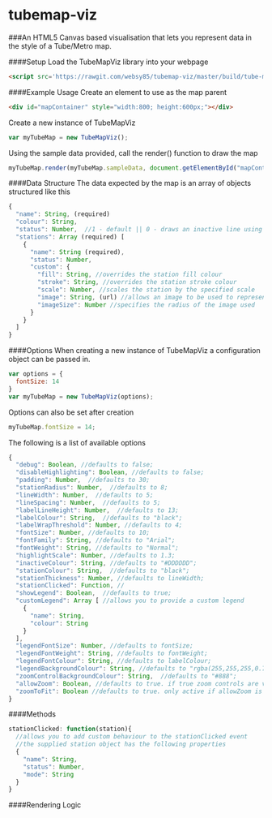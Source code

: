 # tubemap-viz
###An HTML5 Canvas based visualisation that lets you represent data in the style of a Tube/Metro map.

####Setup
Load the TubeMapViz library into your webpage
```html
<script src='https://rawgit.com/websy85/tubemap-viz/master/build/tube-map-viz.js'></script>
```

####Example Usage
Create an element to use as the map parent
```html
<div id="mapContainer" style="width:800; height:600px;"></div>
```
Create a new instance of TubeMapViz  
```javascript
var myTubeMap = new TubeMapViz();
```
Using the sample data provided, call the render() function to draw the map
```javascript
myTubeMap.render(myTubeMap.sampleData, document.getElementById("mapContainer"));
```
####Data Structure
The data expected by the map is an array of objects structured like this
```javascript
{
  "name": String, (required)
  "colour": String,
  "status": Number,  //1 - default || 0 - draws an inactive line using the specified 'inactiveColour'
  "stations": Array (required) [
    {
      "name": String (required),
      "status": Number,
      "custom": {
        "fill": String, //overrides the station fill colour
        "stroke": String, //overrides the station stroke colour
        "scale": Number, //scales the station by the specified scale
        "image": String, (url) //allows an image to be used to represent the station
        "imageSize": Number //specifies the radius of the image used
      }
    }
  ]
}
```
####Options
When creating a new instance of TubeMapViz a configuration object can be passed in.
```javascript
var options = {
  fontSize: 14
}
var myTubeMap = new TubeMapViz(options);
```
Options can also be set after creation
```javascript
myTubeMap.fontSize = 14;
```
The following is a list of available options
```javascript
{
  "debug": Boolean, //defaults to false;
  "disableHighlighting": Boolean, //defaults to false;
  "padding": Number,  //defaults to 30;
  "stationRadius": Number,  //defaults to 8;
  "lineWidth": Number,  //defaults to 5;
  "lineSpacing": Number,  //defaults to 5;
  "labelLineHeight": Number,  //defaults to 13;
  "labelColour": String,  //defaults to "black";
  "labelWrapThreshold": Number, //defaults to 4;
  "fontSize": Number, //defaults to 10;
  "fontFamily": String, //defaults to "Arial";
  "fontWeight": String, //defaults to "Normal";
  "highlightScale": Number, //defaults to 1.3;
  "inactiveColour": String, //defaults to "#DDDDDD";
  "stationColour": String,  //defaults to "black";
  "stationThickness": Number, //defaults to lineWidth;
  "stationClicked": Function, //
  "showLegend": Boolean,  //defaults to true;
  "customLegend": Array [ //allows you to provide a custom legend
    {
      "name": String,
      "colour": String
    }
  ],
  "legendFontSize": Number, //defaults to fontSize;
  "legendFontWeight": String, //defaults to fontWeight;
  "legendFontColour": String, //defaults to labelColour;
  "legendBackgroundColour": String, //defaults to "rgba(255,255,255,0.7)";
  "zoomControlBackgroundColour": String,  //defaults to "#888";
  "allowZoom": Boolean, //defaults to true. if true zoom controls are visible;
  "zoomToFit": Boolean //defaults to true. only active if allowZoom is also true;
}
```
####Methods
```javascript
stationClicked: function(station){
  //allows you to add custom behaviour to the stationClicked event
  //the supplied station object has the following properties
  {
    "name": String, 
    "status": Number, 
    "mode": String
  } 
}
```
####Rendering Logic
